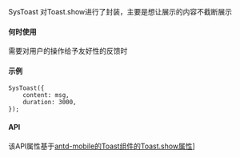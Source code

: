  SysToast 对Toast.show进行了封装，主要是想让展示的内容不截断展示
#### 何时使用
需要对用户的操作给予友好性的反馈时
#### 示例
```tsx
SysToast({
	content: msg,
	duration: 3000,
});
```

#### API
该API属性基于[antd-mobile的Toast组件的Toast.show属性](https://ant-design-mobile.antgroup.com/zh/components/toast#toastshow)]